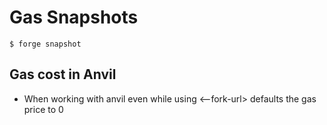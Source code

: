 # Gas Snapshots

```shell
$ forge snapshot
```

## Gas cost in Anvil

-   When working with anvil even while using <--fork-url> defaults the gas price to 0
